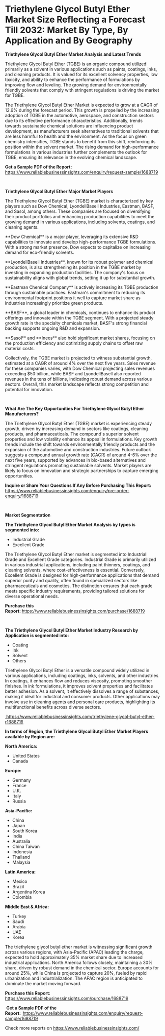 <p><h1>Triethylene Glycol Butyl Ether Market Size Reflecting a Forecast Till 2032: Market By Type, By Application and By Geography</h1></p><p><strong>Triethylene Glycol Butyl Ether Market Analysis and Latest Trends</strong></p>
<p><p>Triethylene Glycol Butyl Ether (TGBE) is an organic compound utilized primarily as a solvent in various applications such as paints, coatings, inks, and cleaning products. It is valued for its excellent solvency properties, low toxicity, and ability to enhance the performance of formulations by improving flow and leveling. The growing demand for environmentally friendly solvents that comply with stringent regulations is driving the market for TGBE.</p><p>The Triethylene Glycol Butyl Ether Market is expected to grow at a CAGR of 12.6% during the forecast period. This growth is propelled by the increasing adoption of TGBE in the automotive, aerospace, and construction sectors due to its effective performance characteristics. Additionally, trends towards sustainable chemical solutions are influencing product development, as manufacturers seek alternatives to traditional solvents that are less harmful to health and the environment. As the focus on green chemistry intensifies, TGBE stands to benefit from this shift, reinforcing its position within the solvent market. The rising demand for high-performance formulations in various industries further complements the outlook for TGBE, ensuring its relevance in the evolving chemical landscape.</p></p>
<p><strong>Get a Sample PDF of the Report:&nbsp;</strong> <a href="https://www.reliablebusinessinsights.com/enquiry/request-sample/1688719?utm_campaign=3276&utm_medium=2&utm_source=Github&utm_content=ia&utm_term=02042025&utm_id=triethylene-glycol-butyl-ether">https://www.reliablebusinessinsights.com/enquiry/request-sample/1688719</a></p>
<p>&nbsp;</p>
<p><strong>Triethylene Glycol Butyl Ether Major Market Players</strong></p>
<p><p>The Triethylene Glycol Butyl Ether (TGBE) market is characterized by key players such as Dow Chemical, LyondellBasell Industries, Eastman, BASF, and Sasol, among others. These companies are focused on diversifying their product portfolios and enhancing production capabilities to meet the growing demand in various applications, including solvents, coatings, and cleaning agents.</p><p>**Dow Chemical** is a major player, leveraging its extensive R&D capabilities to innovate and develop high-performance TGBE formulations. With a strong market presence, Dow expects to capitalize on increasing demand for eco-friendly solvents.</p><p>**LyondellBasell Industries**, known for its robust polymer and chemical production, is also strengthening its position in the TGBE market by investing in expanding production facilities. The company's focus on sustainability aligns with global trends, setting it up for substantial growth.</p><p>**Eastman Chemical Company** is actively increasing its TGBE production through sustainable practices. Eastman's commitment to reducing its environmental footprint positions it well to capture market share as industries increasingly prioritize green products.</p><p>**BASF**, a global leader in chemicals, continues to enhance its product offerings and innovate within the TGBE segment. With a projected steady growth rate in the specialty chemicals market, BASF's strong financial backing supports ongoing R&D and expansion.</p><p>**Sasol** and **Ineos** also hold significant market shares, focusing on the production efficiency and optimizing supply chains to offset raw material costs. </p><p>Collectively, the TGBE market is projected to witness substantial growth, estimated at a CAGR of around 4% over the next five years. Sales revenue for these companies varies, with Dow Chemical projecting sales revenues exceeding $50 billion, while BASF and LyondellBasell also reported revenues in the tens of billions, indicating robust demand across various sectors. Overall, this market landscape reflects strong competition and potential for innovation.</p></p>
<p>&nbsp;</p>
<p><strong>What Are The Key Opportunities For Triethylene Glycol Butyl Ether Manufacturers?</strong></p>
<p><p>The Triethylene Glycol Butyl Ether (TGBE) market is experiencing steady growth, driven by increasing demand in sectors like coatings, cleaning products, and pharmaceuticals. The compound's superior solvent properties and low volatility enhance its appeal in formulations. Key growth trends include the shift towards environmentally friendly products and the expansion of the automotive and construction industries. Future outlook suggests a compound annual growth rate (CAGR) of around 4-6% over the next five years, supported by advances in bio-based alternatives and stringent regulations promoting sustainable solvents. Market players are likely to focus on innovation and strategic partnerships to capture emerging opportunities.</p></p>
<p><strong>Inquire or Share Your Questions If Any Before Purchasing This Report:</strong> <a href="https://www.reliablebusinessinsights.com/enquiry/pre-order-enquiry/1688719?utm_campaign=3276&utm_medium=2&utm_source=Github&utm_content=ia&utm_term=02042025&utm_id=triethylene-glycol-butyl-ether">https://www.reliablebusinessinsights.com/enquiry/pre-order-enquiry/1688719</a></p>
<p>&nbsp;</p>
<p><strong>Market Segmentation</strong></p>
<p><strong>The Triethylene Glycol Butyl Ether Market Analysis by types is segmented into:</strong></p>
<p><ul><li>Industrial Grade</li><li>Excellent Grade</li></ul></p>
<p><p>The Triethylene Glycol Butyl Ether market is segmented into Industrial Grade and Excellent Grade categories. Industrial Grade is primarily utilized in various industrial applications, including paint thinners, coatings, and cleaning solvents, where cost-effectiveness is essential. Conversely, Excellent Grade is designed for high-performance applications that demand superior purity and quality, often found in specialized sectors like pharmaceuticals and cosmetics. The distinction ensures that each grade meets specific industry requirements, providing tailored solutions for diverse operational needs.</p></p>
<p><strong>Purchase this Report:&nbsp;</strong><a href="https://www.reliablebusinessinsights.com/purchase/1688719?utm_campaign=3276&utm_medium=2&utm_source=Github&utm_content=ia&utm_term=02042025&utm_id=triethylene-glycol-butyl-ether">https://www.reliablebusinessinsights.com/purchase/1688719</a></p>
<p>&nbsp;</p>
<p><strong>The Triethylene Glycol Butyl Ether Market Industry Research by Application is segmented into:</strong></p>
<p><ul><li>Coating</li><li>Ink</li><li>Solvent</li><li>Others</li></ul></p>
<p><p>Triethylene Glycol Butyl Ether is a versatile compound widely utilized in various applications, including coatings, inks, solvents, and other industries. In coatings, it enhances flow and reduces viscosity, promoting smoother finishes. In ink formulations, it improves solvent properties and facilitates better adhesion. As a solvent, it effectively dissolves a range of substances, making it ideal for industrial and consumer products. Other applications may involve use in cleaning agents and personal care products, highlighting its multifunctional benefits across diverse sectors.</p></p>
<p><a href="https://www.reliablebusinessinsights.com/triethylene-glycol-butyl-ether-r1688719?utm_campaign=3276&utm_medium=2&utm_source=Github&utm_content=ia&utm_term=02042025&utm_id=triethylene-glycol-butyl-ether">&nbsp;https://www.reliablebusinessinsights.com/triethylene-glycol-butyl-ether-r1688719</a></p>
<p><strong>In terms of Region, the Triethylene Glycol Butyl Ether Market Players available by Region are:</strong></p>
<p>
    <p> <strong> North America: </strong>
        <ul>
            <li>United States</li>
            <li>Canada</li>
        </ul>
        </p> 
    <p> <strong> Europe: </strong>
        <ul>
            <li>Germany</li>
            <li>France</li>
            <li>U.K.</li>
            <li>Italy</li>
            <li>Russia</li>
        </ul>
        </p> 
    <p> <strong> Asia-Pacific: </strong>
        <ul>
            <li>China</li>
            <li>Japan</li>
            <li>South Korea</li>
            <li>India</li>
            <li>Australia</li>
            <li>China Taiwan</li>
            <li>Indonesia</li>
            <li>Thailand</li>
            <li>Malaysia</li>
        </ul>
        </p> 
    <p> <strong> Latin America: </strong>
        <ul>
            <li>Mexico</li>
            <li>Brazil</li>
            <li>Argentina Korea</li>
            <li>Colombia</li>
        </ul>
        </p> 
    <p> <strong> Middle East & Africa: </strong>
        <ul>
            <li>Turkey</li>
            <li>Saudi</li>
            <li>Arabia</li>
            <li>UAE</li>
            <li>Korea</li>
        </ul>
    </p>
    </p>
<p><p>The triethylene glycol butyl ether market is witnessing significant growth across various regions, with Asia-Pacific (APAC) leading the charge, expected to hold approximately 35% market share due to increased industrial applications. North America follows closely, maintaining a 30% share, driven by robust demand in the chemical sector. Europe accounts for around 25%, while China is projected to capture 20%, fueled by rapid urbanization and industrialization. The APAC region is anticipated to dominate the market moving forward.</p></p>
<p><strong>Purchase this Report: </strong><a href="https://www.reliablebusinessinsights.com/purchase/1688719?utm_campaign=3276&utm_medium=2&utm_source=Github&utm_content=ia&utm_term=02042025&utm_id=triethylene-glycol-butyl-ether">https://www.reliablebusinessinsights.com/purchase/1688719</a></p>
<p>&nbsp;<strong>Get a Sample PDF of the Report:&nbsp;&nbsp;</strong><a href="https://www.reliablebusinessinsights.com/enquiry/request-sample/1688719?utm_campaign=3276&utm_medium=2&utm_source=Github&utm_content=ia&utm_term=02042025&utm_id=triethylene-glycol-butyl-ether">https://www.reliablebusinessinsights.com/enquiry/request-sample/1688719</a></p>
<p><strong></strong></p>
<p>Check more reports on <a href="https://www.reliablebusinessinsights.com/?utm_campaign=3276&utm_medium=2&utm_source=Github&utm_content=ia&utm_term=02042025&utm_id=triethylene-glycol-butyl-ether">https://www.reliablebusinessinsights.com/</a></p>